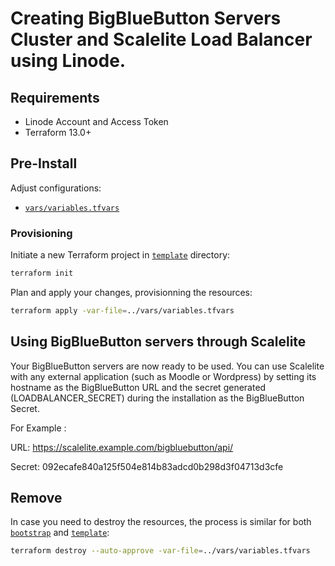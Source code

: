# Creating BigBlueButton Servers Cluster and Scalelite Load Balancer using Linode.

## Requirements

- Linode Account and Access Token
- Terraform 13.0+

## Pre-Install

Adjust configurations:

- [`vars/variables.tfvars`](vars/variables.tfvars)

### Provisioning

Initiate a new Terraform project in [`template`](template) directory:

```sh
terraform init
```

Plan and apply your changes, provisionning the resources:

```sh
terraform apply -var-file=../vars/variables.tfvars
```

## Using BigBlueButton servers through Scalelite

Your BigBlueButton servers are now ready to be used. You can use Scalelite with any external application (such as Moodle or Wordpress) by setting its hostname as the BigBlueButton URL and the secret generated (LOADBALANCER_SECRET) during the installation as the BigBlueButton Secret. 

For Example :

URL: https://scalelite.example.com/bigbluebutton/api/ 

Secret: 092ecafe840a125f504e814b83adcd0b298d3f04713d3cfe

## Remove

In case you need to destroy the resources, the process is similar for both [`bootstrap`](bootstrap) and [`template`](template):

```sh
terraform destroy --auto-approve -var-file=../vars/variables.tfvars
```
